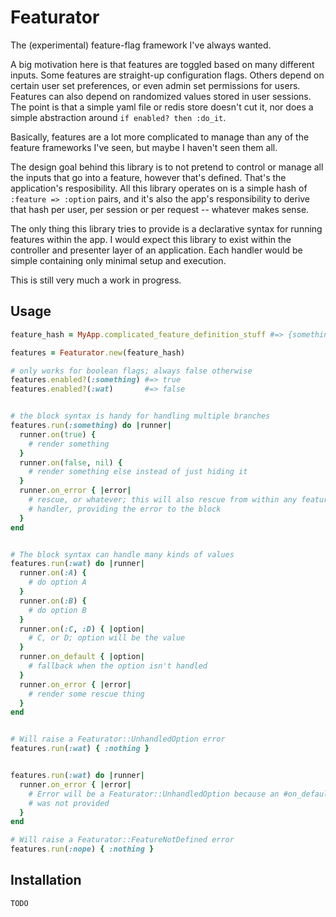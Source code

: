 # Featurator

The (experimental) feature-flag framework I've always wanted.

A big motivation here is that features are toggled based on many different
inputs. Some features are straight-up configuration flags. Others depend on
certain user set preferences, or even admin set permissions for users. Features
can also depend on randomized values stored in user sessions. The point is that
a simple yaml file or redis store doesn't cut it, nor does a simple abstraction
around `if enabled? then :do_it`.

Basically, features are a lot more complicated to manage than any of the feature
frameworks I've seen, but maybe I haven't seen them all.

The design goal behind this library is to not pretend to control or manage all
the inputs that go into a feature, however that's defined. That's the
application's resposibility. All this library operates on is a simple hash of
`:feature => :option` pairs, and it's also the app's responsibility to derive
that hash per user, per session or per request -- whatever makes sense.

The only thing this library tries to provide is a declarative syntax for running
features within the app. I would expect this library to exist within the
controller and presenter layer of an application. Each handler would be simple
containing only minimal setup and execution.

This is still very much a work in progress.


## Usage

```ruby
feature_hash = MyApp.complicated_feature_definition_stuff #=> {something: true, wat: :B}

features = Featurator.new(feature_hash)

# only works for boolean flags; always false otherwise
features.enabled?(:something) #=> true
features.enabled?(:wat)       #=> false


# the block syntax is handy for handling multiple branches
features.run(:something) do |runner|
  runner.on(true) {
    # render something
  }
  runner.on(false, nil) {
    # render something else instead of just hiding it
  }
  runner.on_error { |error|
    # rescue, or whatever; this will also rescue from within any feature #on
    # handler, providing the error to the block
  }
end


# The block syntax can handle many kinds of values
features.run(:wat) do |runner|
  runner.on(:A) {
    # do option A
  }
  runner.on(:B) {
    # do option B
  }
  runner.on(:C, :D) { |option|
    # C, or D; option will be the value
  }
  runner.on_default { |option|
    # fallback when the option isn't handled
  }
  runner.on_error { |error|
    # render some rescue thing
  }
end


# Will raise a Featurator::UnhandledOption error
features.run(:wat) { :nothing }


features.run(:wat) do |runner|
  runner.on_error { |error|
    # Error will be a Featurator::UnhandledOption because an #on_default handler
    # was not provided
  }
end

# Will raise a Featurator::FeatureNotDefined error
features.run(:nope) { :nothing }
```

## Installation

    TODO
